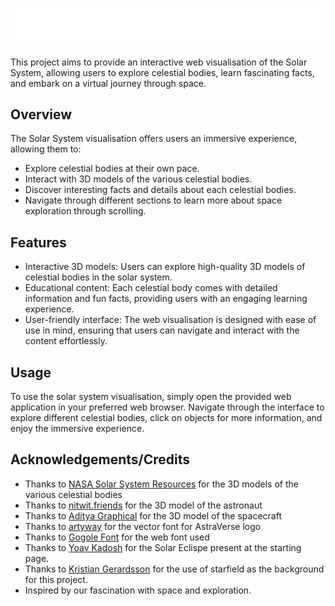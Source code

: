 # ![AstraVerse Logo in white](assets/astraverse.svg)

This project aims to provide an interactive web visualisation of the Solar System, allowing users to explore celestial bodies, learn fascinating facts, and embark on a virtual journey through space.

## Overview

The Solar System visualisation offers users an immersive experience, allowing them to:

- Explore celestial bodies at their own pace.
- Interact with 3D models of the various celestial bodies.
- Discover interesting facts and details about each celestial bodies.
- Navigate through different sections to learn more about space exploration through scrolling.

## Features

- Interactive 3D models: Users can explore high-quality 3D models of celestial bodies in the solar system.
- Educational content: Each celestial body comes with detailed information and fun facts, providing users with an engaging learning experience.
- User-friendly interface: The web visualisation is designed with ease of use in mind, ensuring that users can navigate and interact with the content effortlessly.

## Usage

To use the solar system visualisation, simply open the provided web application in your preferred web browser. Navigate through the interface to explore different celestial bodies, click on objects for more information, and enjoy the immersive experience.

## Acknowledgements/Credits

  <ul>
    <li>Thanks to <a href="https://science.nasa.gov/solar-system/resources/?types=3d">NASA Solar System Resources</a> for the 3D models of the various celestial bodies</li>
    <li>Thanks to <a href="https://sketchfab.com/3d-models/astronaut-floating-in-space-8d486996594a4714be1adf0d20745aa4">nitwit.friends</a> for the 3D model of the astronaut</li>
    <li>Thanks to <a href="https://sketchfab.com/3d-models/sci-fi-concept-spaceship-bbbcc8c64ed140dc872ca0fdf1c89134">Aditya Graphical</a> for the 3D model of the spacecraft</li>
    <li>Thanks to <a href="https://stock.adobe.com/sg/images/futuristic-font-alphabet-letters-future-logo-typography-creative-minimalist-typographic-design-cropped-letters-set-for-science-technology-space-research-logo-type-hud-text-headline-scifi-cover/443446514">artyway</a> for the vector font for AstraVerse logo</li>
    <li>Thanks to <a href="https://fonts.google.com/specimen/Livvic">Gogole Font</a> for the web font used</li>
	<li>Thanks to <a href="https://codepen.io/ykadosh/pen/GRwLKvV">Yoav Kadosh</a> for the Solar Eclispe present at the starting page.</li>
	<li>Thanks to <a href="https://codepen.io/frexuz/pen/eYvBVW">Kristian Gerardsson</a> for the use of starfield as the background for this project.</li>
    <li>Inspired by our fascination with space and exploration.</li>
  </ul>
